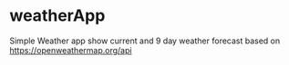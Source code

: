 # weatherApp
Simple Weather app show current and 9 day weather forecast based on https://openweathermap.org/api
